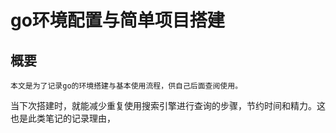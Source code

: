 # go环境配置与简单项目搭建

## 概要

    本文是为了记录go的环境搭建与基本使用流程，供自己后面查阅使用。
当下次搭建时，就能减少重复使用搜索引擎进行查询的步骤，节约时间和精力。这也是此类笔记的记录理由，